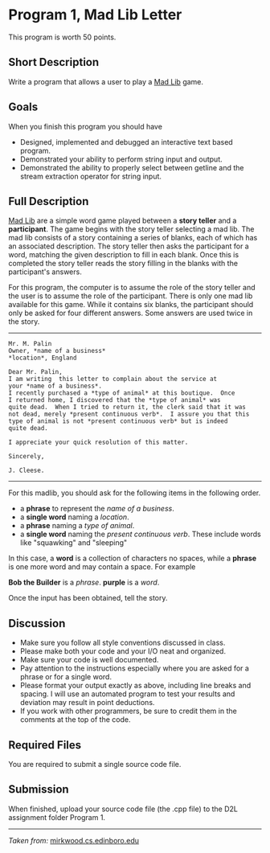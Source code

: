 # Program 1, Mad Lib Letter
This program is worth 50 points.

## Short Description
Write a program that allows a user to play a [Mad Lib](https://en.wikipedia.org/wiki/Mad_Libs) game.

## Goals
When you finish this program you should have 
* Designed, implemented and debugged an interactive text based program.
* Demonstrated your ability to perform string input and output.
* Demonstrated the ability to properly select between getline and the stream extraction operator for string input.

## Full Description
[Mad Lib](https://en.wikipedia.org/wiki/Mad_Libs) are a simple word game played between a **story teller** and a **participant**. 
The game begins with the story teller selecting a mad lib. The mad lib consists of a story containing a series of blanks, each of 
which has an associated description. The story teller then asks the participant for a word, matching the given description to fill 
in each blank. Once this is completed the story teller reads the story filling in the blanks with the participant's answers.

For this program, the computer is to assume the role of the story teller and the user is to assume the role of the participant. 
There is only one mad lib available for this game. While it contains six blanks, the participant should only be asked for four different 
answers. Some answers are used twice in the story.

---
```
Mr. M. Palin
Owner, *name of a business*
*location*, England

Dear Mr. Palin,
I am writing  this letter to complain about the service at 
your *name of a business*.
I recently purchased a *type of animal* at this boutique.  Once
I returned home, I discovered that the *type of animal* was 
quite dead.  When I tried to return it, the clerk said that it was 
not dead, merely *present continuous verb*.  I assure you that this 
type of animal is not *present continuous verb* but is indeed 
quite dead.

I appreciate your quick resolution of this matter.

Sincerely,

J. Cleese.
```
---

For this madlib, you should ask for the following items in the following order.
* a **phrase** to represent the *name of a business*.
* a **single word** naming a *location*.
* a **phrase** naming a *type of animal*.
* a **single word** naming the *present continuous verb*. These include words like "squawking" and "sleeping"

In this case, a **word** is a collection of characters no spaces, while a **phrase** is one more word and may contain a space. For example

**Bob the Builder** is a *phrase*.
**purple** is a *word*.

Once the input has been obtained, tell the story.

## Discussion
* Make sure you follow all style conventions discussed in class.
* Please make both your code and your I/O neat and organized.
* Make sure your code is well documented.
* Pay attention to the instructions especially where you are asked for a phrase or for a single word.
* Please format your output exactly as above, including line breaks and spacing. I will use an automated program to test your results and deviation may result in point deductions.
* If you work with other programmers, be sure to credit them in the comments at the top of the code.

## Required Files
You are required to submit a single source code file.

## Submission
When finished, upload your source code file (the .cpp file) to the D2L assignment folder Program 1.

---

*Taken from:* [mirkwood.cs.edinboro.edu](https://mirkwood.cs.edinboro.edu/~bennett/class/csci130/fall2021/programs/one/index.html)
